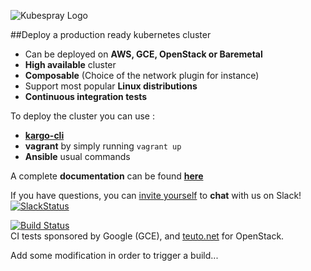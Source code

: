 

![Kubespray Logo](http://s9.postimg.org/md5dyjl67/kubespray_logoandkubespray_small.png)

##Deploy a production ready kubernetes cluster

- Can be deployed on **AWS, GCE, OpenStack or Baremetal**
- **High available** cluster
- **Composable** (Choice of the network plugin for instance)
- Support most popular **Linux distributions**
- **Continuous integration tests**


To deploy the cluster you can use :

* [**kargo-cli**](https://github.com/kubespray/kargo-cli)
* **vagrant** by simply running `vagrant up`
* **Ansible** usual commands

A complete **documentation** can be found [**here**](https://docs.kubespray.io)

If you have questions, you can [invite yourself](https://slack.kubespray.io/) to **chat** with us on Slack! [![SlackStatus](https://slack.kubespray.io/badge.svg)](https://kubespray.slack.com)

[![Build Status](https://travis-ci.org/kubespray/kargo.svg)](https://travis-ci.org/kubespray/kargo) </br>
CI tests sponsored by Google (GCE), and [teuto.net](https://teuto.net/) for OpenStack.

Add some modification in order to trigger a build...
